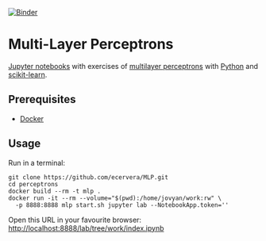 [![Binder](https://mybinder.org/badge.svg)](https://mybinder.org/v2/gh/ecervera/MLP/master?filepath=index.ipynb)
# Multi-Layer Perceptrons

[Jupyter notebooks](https://jupyter.org/) with exercises of [multilayer perceptrons](https://en.wikipedia.org/wiki/Perceptron) with [Python](https://www.python.org/) and [scikit-learn](https://scikit-learn.org/).

## Prerequisites

* [Docker](https://docs.docker.com/v17.09/engine/installation/)

## Usage
Run in a terminal:

    git clone https://github.com/ecervera/MLP.git
    cd perceptrons
    docker build --rm -t mlp .
    docker run -it --rm --volume="$(pwd):/home/jovyan/work:rw" \ 
      -p 8888:8888 mlp start.sh jupyter lab --NotebookApp.token=''
      
Open this URL in your favourite browser: [http://localhost:8888/lab/tree/work/index.ipynb](http://localhost:8888/lab/tree/work/index.ipynb)
